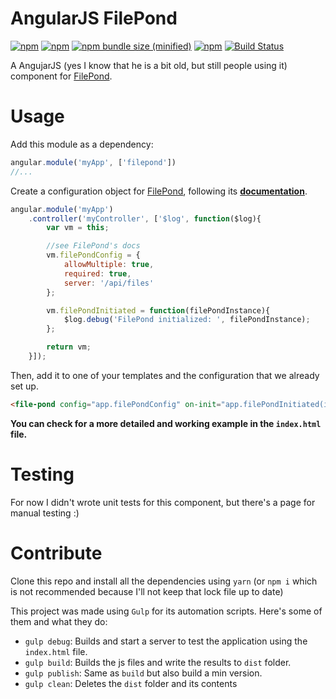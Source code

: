 # AngularJS FilePond 
[![npm](https://img.shields.io/npm/v/angularjs-filepond.svg)][npmpackage]
[![npm](https://img.shields.io/npm/dt/angularjs-filepond.svg)][npmpackage]
[![npm bundle size (minified)](https://img.shields.io/bundlephobia/minzip/angularjs-filepond.svg)][npmpackage]
[![npm](https://img.shields.io/npm/l/angularjs-filepond.svg)][npmpackage]
[![Build Status](https://travis-ci.com/johnnyasantoss/angularjs-filepond.svg?branch=master)](https://travis-ci.com/johnnyasantoss/angularjs-filepond)

A AngujarJS (yes I know that he is a bit old, but still people using it) component for [FilePond][filepond].

# Usage

Add this module as a dependency:
```js
angular.module('myApp', ['filepond'])
//...
```

Create a configuration object for [FilePond][filepond], following its [**documentation**][filepond-docs-config].
```js
angular.module('myApp')
    .controller('myController', ['$log', function($log){
        var vm = this;

        //see FilePond's docs
        vm.filePondConfig = {
            allowMultiple: true,
            required: true,
            server: '/api/files'
        };

        vm.filePondInitiated = function(filePondInstance){
            $log.debug('FilePond initialized: ', filePondInstance);
        };

        return vm;
    }]);
```

Then, add it to one of your templates and the configuration that we already set up.
```html
<file-pond config="app.filePondConfig" on-init="app.filePondInitiated(instance)"></file-pond>
```

**You can check for a more detailed and working example in the `index.html` file.**

# Testing

For now I didn't wrote unit tests for this component, but there's a page for manual testing :)

# Contribute

Clone this repo and install all the dependencies using `yarn` (or `npm i` which is not recommended because I'll not keep that lock file up to date)

This project was made using `Gulp` for its automation scripts. Here's some of them and what they do:

- `gulp debug`: Builds and start a server to test the application using the `index.html` file.
- `gulp build`: Builds the js files and write the results to `dist` folder.
- `gulp publish`: Same as `build` but also build a min version.
- `gulp clean`: Deletes the `dist` folder and its contents

 [filepond]: https://github.com/pqina/filepond
 [filepond-docs-config]: https://pqina.nl/filepond/docs/patterns/api/filepond-instance/
 [npmpackage]: https://www.npmjs.com/package/angularjs-filepond

